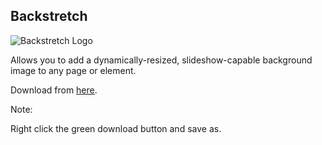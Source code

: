 ## Backstretch

![Backstretch Logo](/Building-with-jQuery/taster/images/backstretch-logo.png)

Allows you to add a dynamically-resized, slideshow-capable background image to any page or element.

Download from [here](http://srobbin.com/jquery-plugins/backstretch/).


Note:

Right click the green download button and save as.